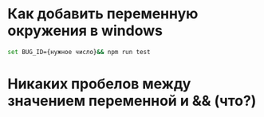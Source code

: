 # Как добавить переменную окружения в windows

```sh
set BUG_ID={нужное число}&& npm run test
```
# Никаких пробелов между значением переменной и && (что?)